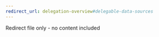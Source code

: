 ```yaml
---
redirect_url: delegation-overview#delegable-data-sources
---
```

Redirect file only - no content included
